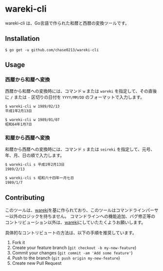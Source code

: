 # wareki-cli

wareki-cli は、Go言語で作られた和暦と西暦の変換ツールです。

## Installation

```
$ go get -u github.com/chase0213/wareki-cli
```

## Usage

### 西暦から和暦へ変換

西暦から和暦への変換時には、コマンド `w` または `wareki` を指定して、その直後に `/` または `-` 区切りの日付を `YYYY/MM/DD` のフォーマットで入力します。

```bash
$ wareki-cli w 1989/02/13
平成1年2月13日

$ wareki-cli w 1989/01/07
昭和64年1月7日
```

### 和暦から西暦へ変換

和暦から西暦への変換時には、コマンド `s` または `seireki` を指定して、元号、年、月、日の順で入力します。

```bash
$ wareki-cli s 平成1年2月13日
1989/2/13

$ wareki-cli s 昭和六十四年一月七日
1989/1/7
```

## Contributing

このツールは、[wareki](https://github.com/chase0213/wareki)を基に作られており、このツールはコマンドラインパーサー以外のロジックを持ちません。
コマンドラインへの機能追加、バグ修正等のコントリビューション以外は、[wareki](https://github.com/chase0213/wareki)にしていたたくようお願いします。

具体的なコントリビュートの方法は、以下の手順を推奨しています。

1. Fork it
2. Create your feature branch (`git checkout -b my-new-feature`)
3. Commit your changes (`git commit -am 'Add some feature'`)
4. Push to the branch (`git push origin my-new-feature`)
5. Create new Pull Request
